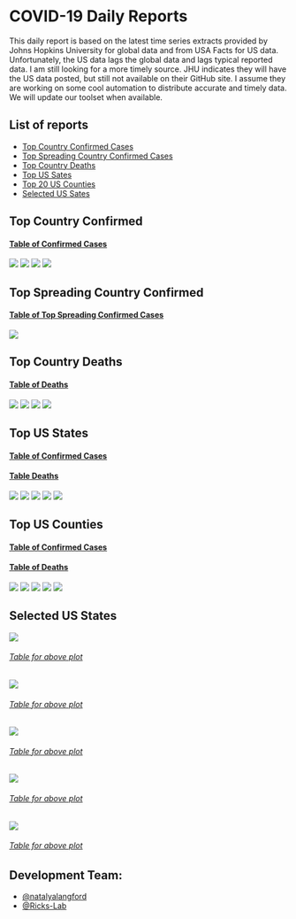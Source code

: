 # COVID-19 Daily Reports
This daily report is based on the latest time series extracts provided by Johns Hopkins University for
global data and from USA Facts for US data.  Unfortunately, the US data lags the global data and lags 
typical reported data.  I am still looking for a more timely source.  JHU indicates they will have the
US data posted, but still not available on their GitHub site.  I assume they are working on some cool
automation to distribute accurate and timely data.  We will update our toolset when available.

## List of reports
 - [Top Country Confirmed Cases](#top-country-confirmed)
 - [Top Spreading Country Confirmed Cases](#top-spreading-country-confirmed)
 - [Top Country Deaths](#top-country-deaths)
 - [Top US Sates](#top-us-states)
 - [Top 20 US Counties](#top-us-counties)
 - [Selected US Sates](#selected-us-states)


## Top Country Confirmed
#### [Table of Confirmed Cases](confirmed_country_global_log.txt)
![](confirmed_country_global_new-total.png)
![](confirmed_country_global_trajectory.png)
![](confirmed_country_global_rdtd.png)
![](confirmed_country_global_log.png)

## Top Spreading Country Confirmed
#### [Table of Top Spreading Confirmed Cases](confirmed_country_global_w-new-total.txt)
![](confirmed_country_global_w-new-total.png)

## Top Country Deaths
#### [Table of Deaths](deaths_country_global_log.txt)
![](deaths_country_global_new-total.png)
![](deaths_country_global_trajectory.png)
![](deaths_country_global_rdtd.png)
![](deaths_country_global_log.png)

## Top US States
#### [Table of Confirmed Cases](confirmed_state_US_log.txt)
#### [Table Deaths](deaths_state_US_log.txt)
![](confirmed_state_US_new-total.png)
![](confirmed_state_US_trajectory.png)
![](confirmed_state_US_rdtd.png)
![](confirmed_state_US_log.png)
![](deaths_state_US_log.png)

## Top US Counties
#### [Table of Confirmed Cases](confirmed_county-state_US_log.txt)
#### [Table of Deaths](deaths_county-state_US_log.txt)
![](confirmed_county-state_US_new-total.png)
![](confirmed_county-state_US_trajectory.png)
![](confirmed_county-state_US_rdtd.png)
![](confirmed_county-state_US_log.png)
![](deaths_county-state_US_log.png)

## Selected US States
![](confirmed_county_NY_new-total.png)
###### [Table for above plot](confirmed_county_NY_new-total.txt)
![](confirmed_county_FL_new-total.png)
###### [Table for above plot](confirmed_county_FL_new-total.txt)
![](confirmed_county_OR_new-total.png)
###### [Table for above plot](confirmed_county_OR_new-total.txt)
![](confirmed_county_CA_new-total.png)
###### [Table for above plot](confirmed_county_CA_new-total.txt)
![](confirmed_county_TX_new-total.png)
###### [Table for above plot](confirmed_county_TX_new-total.txt)

## Development Team:
* [@natalyalangford](https://github.com/natalyalangford)
* [@Ricks-Lab](https://github.com/Ricks-Lab)
